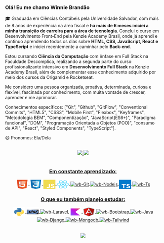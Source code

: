 ### Olá! Eu me chamo Winnie Brandão

<p>🎓 Graduada em Ciências Contábeis pela Universidade Salvador, com mais de 8 anos de experiência na área fiscal e <b>há mais de 6 meses iniciei a minha transição de carreira para a área de tecnologia</b>. Conclui o curso em Desenvolvimento Front-End pela Kenzie Academy Brasil, onde já aprendi e continuo aprendendo todos os dias sobre <b>HTML, CSS, JavaScript, React e TypeScript</b> e iniciei recentemente a caminhar pelo <b>Back-end</b>.

Estou cursando <b>Ciência da Computação</b> com ênfase em Full Stack na Faculdade Descomplica, realizando a segunda parte do curso profissionalizante intensivo em <b>Desenvolvimento Full Stack</b> na Kenzie Academy Brasil, além de complementar esse conhecimento adquirido por meio dos cursos da Origamid e Rocketseat.

Me considero uma pessoa organizada, proativa, determinada, curiosa e flexível, fascinada por conhecimento, com muita vontade de crescer, aprender e me aprimorar.

Conhecimentos específicos: ["Git", "Github", "GitFlow", "Conventional Commits", "HTML5", "CSS3", "Mobile First", "Flexbox", "Keyframes", "Metodologia BEM", "Componentização", "JavaScript(ES6+)", "Paradigma funcional", "DOM", "Programação Orientada a Objetos (POO)", "consumo de API", "React", "Styled Components", "TypeScript"].
</p>
<p>😄 Pronomes: Ela/Dela</p>

<br>
<div align="center">
  <a href="https://github.com/Winniebran">
  <img height="150em" src="https://github-readme-stats.vercel.app/api?username=Winniebran&show_icons=true&theme=tokyonight&include_all_commits=true&count_private=true"/>
  <img height="150em" src="https://github-readme-stats.vercel.app/api/top-langs/?username=Winniebran&layout=compact&langs_count=7&theme=tokyonight"/>
    <br>
</div>

<div style="inline-block" align="center"><br>
  <div border="none">
    <h3> Em constante aprendizado: </h3>
    <div>
      <img align="center" alt="wb-HTML" height="30" width="40" src="https://raw.githubusercontent.com/devicons/devicon/master/icons/html5/html5-original.svg">
    <img align="center" alt="wb-CSS" height="30" width="40" src="https://raw.githubusercontent.com/devicons/devicon/master/icons/css3/css3-original.svg">
    <img align="center" alt="wb-Js" height="30" width="40" src="https://raw.githubusercontent.com/devicons/devicon/master/icons/javascript/javascript-plain.svg">
    <img align="center" alt="wb-React" height="30" width="40" src="https://raw.githubusercontent.com/devicons/devicon/master/icons/react/react-original.svg">
    <img align="center" alt="wb-Git" height="30" width="40" src="https://cdn.jsdelivr.net/gh/devicons/devicon/icons/git/git-original.svg" />
    <img align="center" alt="wb-Nodejs" height="30" width="40" src="https://cdn.jsdelivr.net/gh/devicons/devicon/icons/nodejs/nodejs-original.svg" />
    <img align="center" alt="wb-Ts" height="30" width="40" src="https://raw.githubusercontent.com/devicons/devicon/master/icons/typescript/typescript-plain.svg">
      <img align="center" alt="wb-Ts" height="30" width="40" src="https://cdn.jsdelivr.net/gh/devicons/devicon/icons/postgresql/postgresql-original-wordmark.svg">
    </div>
  </div>
  
  <div>
    <h3> O que eu também planejo estudar: </h3>
    <div>
      <img align="center" alt="wb-Python" height="30" width="40" src="https://raw.githubusercontent.com/devicons/devicon/master/icons/python/python-original.svg">
      <img align="center" alt="wb-Php" height="30" width="40" src="https://raw.githubusercontent.com/devicons/devicon/master/icons/php/php-original.svg">
      <img align="center" alt="wb-Laravel" height="30" width="40" src="https://cdn.jsdelivr.net/gh/devicons/devicon/icons/laravel/laravel-plain-wordmark.svg" />
      <img align="center" alt="wb-Kotlin" height="30" width="40" src="https://raw.githubusercontent.com/devicons/devicon/master/icons/kotlin/kotlin-original.svg">
      <img align="center" alt="wb-Angularjs" height="30" width="40" src="https://raw.githubusercontent.com/devicons/devicon/master/icons/angularjs/angularjs-original.svg">
      <img align="center" alt="wb-Bootstrap" height="30" width="40" src="https://cdn.jsdelivr.net/gh/devicons/devicon/icons/bootstrap/bootstrap-plain.svg" />
      <img align="center" alt="wb-Java" height="30" width="40" src="https://cdn.jsdelivr.net/gh/devicons/devicon/icons/java/java-original.svg" />
      <img align="center" alt="wb-Django" height="30" width="40" src="https://cdn.jsdelivr.net/gh/devicons/devicon/icons/django/django-plain.svg" />
      <img align="center" alt="wb-Mongodb" height="30" width="40" src="https://cdn.jsdelivr.net/gh/devicons/devicon/icons/mongodb/mongodb-original.svg" />
      <img align="center" alt="wb-Tailwind" height="30" width="40" src="https://cdn.jsdelivr.net/gh/devicons/devicon/icons/tailwindcss/tailwindcss-plain.svg" />
    </div>
    
  </div>
</div>
  <br>
  <br>
<div align="center">
<a href="https://www.linkedin.com/in/winnie-brand%C3%A3o-76750b84/" target="_blank"><img src="https://img.shields.io/badge/-LinkedIn-%230077B5?style=for-the-badge&logo=linkedin&logoColor=white" target="_blank"></a> 
</div>
